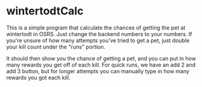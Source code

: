 # wintertodtCalc

This is a simple program that calculate the chances of getting the pet at wintertodt in OSRS.  Just change the backend numbers to your numbers.  If you're unsure of how many
attempts you've tried to get a pet, just double your kill count under the "runs" portion.

It should then show you the chance of getting a pet, and you can put in how many rewards you get off of each kill.  For quick runs, we have an add 2 and add 3 button, but for 
longer attempts you can manually type in how many rewards you got each kill.

